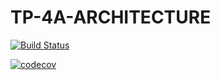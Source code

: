 # TP-4A-ARCHITECTURE

[![Build Status](https://travis-ci.com/Jzorgui/TP-4A-ARCHITECTURE.svg?branch=master)](https://travis-ci.com/Jzorgui/TP-4A-ARCHITECTURE)

[![codecov](https://codecov.io/gh/Jzorgui/TP-4A-ARCHITECTURE/branch/master/graph/badge.svg)](https://codecov.io/gh/Jzorgui/TP-4A-ARCHITECTURE)
